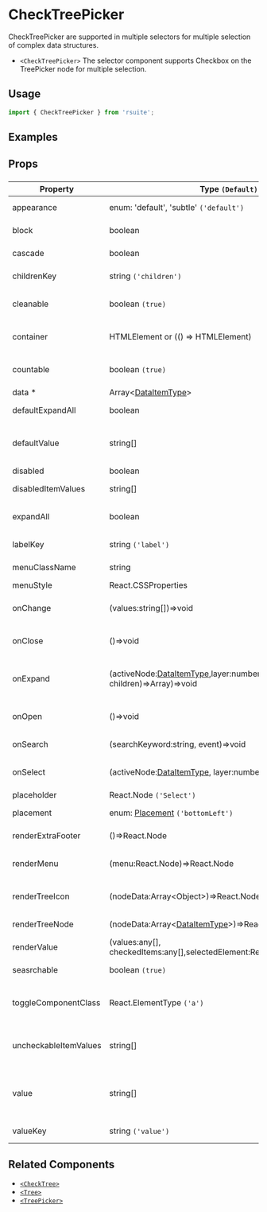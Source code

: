 # CheckTreePicker

CheckTreePicker are supported in multiple selectors for multiple selection of complex data structures.

- `<CheckTreePicker>` The selector component supports Checkbox on the TreePicker node for multiple selection.

## Usage

```js
import { CheckTreePicker } from 'rsuite';
```

## Examples

<!--{demo}-->

## Props

### <CheckTreePicker>

| Property              | Type `(Default)`                                                                       | Description                                                 |
| --------------------- | -------------------------------------------------------------------------------------- | ----------------------------------------------------------- |
| appearance            | enum: 'default', 'subtle' `('default')`                                                | Set picker appearence                                       |
| block                 | boolean                                                                                | Blocking an entire row                                      |
| cascade               | boolean                                                                                | whether cascade select                                      |
| childrenKey              | string `('children')`                                                                  | set children key in data                                    |
| cleanable             | boolean `(true)`                                                                       | whether the selected value can be cleared                   |
| container             | HTMLElement or (() => HTMLElement)                                                     | Sets the rendering container                                |
| countable             | boolean `(true)`                                                                       | whether display counts of checkItems                        |
| data \*               | Array&lt;[DataItemType](#types)&gt;                                                    | tree data                                                   |
| defaultExpandAll      | boolean                                                                                | expand all tree node                                        |
| defaultValue          | string[]                                                                               | (UnControlled) default values of the selected tree node     |
| disabled              | boolean                                                                                | whether disabled                                            |
| disabledItemValues    | string[]                                                                               | values of disabled tree node                                |
| expandAll             | boolean                                                                                | Expand or unExpand all nodes(Controlled)                    |
| labelKey              | string `('label')`                                                                     | set label key in data                                       |
| menuClassName         | string                                                                                 | className for Menu                                          |
| menuStyle             | React.CSSProperties                                                                    | style for Menu                                              |
| onChange              | (values:string[])=>void                                                                | callback fired when value change                            |
| onClose               | ()=>void                                                                               | callback fired when close component                         |
| onExpand              | (activeNode:[DataItemType](#types),layer:number, concat:(data, children)=>Array)=>void | callback fired when tree node expand state changed          |
| onOpen                | ()=>void                                                                               | callback fired when open component                          |
| onSearch              | (searchKeyword:string, event)=>void                                                    | callback fired when search                                  |
| onSelect              | (activeNode:[DataItemType](#types), layer:number, values:string[])=>void               | callback fired when tree node is selected                   |
| placeholder           | React.Node `('Select')`                                                                |                                                             |
| placement             | enum: [Placement](#types) `('bottomLeft')`                                             | Placement of component                                      |
| renderExtraFooter     | ()=>React.Node                                                                         | custom render extra footer                                  |
| renderMenu            | (menu:React.Node)=>React.Node                                                          | Customizing the Rendering Menu list                         |
| renderTreeIcon        | (nodeData:Array&lt;Object&gt;)=>React.Node                                             | custom render the icon of tree node                         |
| renderTreeNode        | (nodeData:Array&lt;[DataItemType](#types)&gt;)=>React.Node                             | custom render tree node                                     |
| renderValue           | (values:any[], checkedItems:any[],selectedElement:React.Node)=>React.Node              | custom render placeholder                                   |
| seasrchable           | boolean `(true)`                                                                       | whether display search input box                            |
| toggleComponentClass  | React.ElementType `('a')`                                                              | You can use a custom element for this component             |
| uncheckableItemValues | string[]                                                                               | Set the option value for the check box not to be rendered   |
| value                 | string[]                                                                               | (Controlled) specifies the values of the selected tree node |
| valueKey              | string `('value')`                                                                     | set value key in data                                       |


## Related Components

- [`<CheckTree>`](./check-tree)
- [`<Tree>`](./tree)
- [`<TreePicker>`](./tree-picker)
